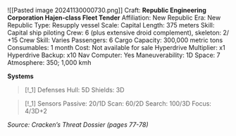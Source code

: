 ![[Pasted image 20241130000730.png]]
Craft: **Republic Engineering Corporation Hajen-class Fleet Tender**
Affiliation: New Republic
Era: New Republic
Type: Resupply vessel
Scale: Capital
Length: 375 meters
Skill: Capital ship piloting
Crew: 6 (plus extensive droid complement), skeleton: 2/
+15
Crew Skill: Varies
Passengers: 6
Cargo Capacity: 300,000 metric tons
Consumables: 1 month
Cost: Not available for sale
Hyperdrive Multiplier: x1
Hyperdrive Backup: x10
Nav Computer: Yes
Maneuverability: 1D
Space: 7
Atmosphere: 350; 1,000 kmh

**Systems**
> [!_1] Defenses
> Hull: 5D
> Shields: 3D
> 

> [!_1] Sensors
> Passive: 20/1D
> Scan: 60/2D
> Search: 100/3D
> Focus: 4/3D+2


*Source: Cracken’s Threat Dossier (pages 77-78)*